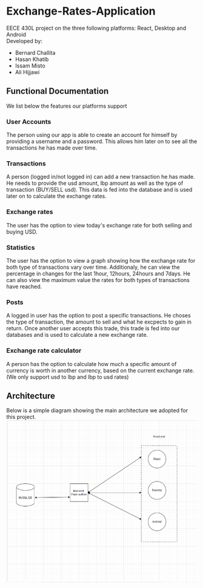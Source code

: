 # Exchange-Rates-Application

EECE 430L project on the three following platforms: React, Desktop and Android  
Developed by:
- Bernard Challita
- Hasan Khatib
- Issam Misto
- Ali Hijjawi




## Functional Documentation
We list below the features our platforms support

### User Accounts
The person using our app is able to create an account for himself by providing a username and a password. This allows him later on to see all the transactions he has made over time.

### Transactions
A person (logged in/not logged in) can add a new transaction he has made. He needs to provide the usd amount, lbp amount as well as the type of transaction (BUY/SELL usd). This data is fed into the database and is used later on to calculate the exchange rates.

### Exchange rates
The user has the option to view today's exchange rate for both selling and buying USD.

### Statistics
The user has the option to view a graph showing how the exchange rate for both type of transactions vary over time. Additionaly, he can view the percentage in changes for the last 1hour, 12hours, 24hours and 7days. He can also view the maximum value the rates for both types of transactions have reached.

### Posts
A logged in user has the option to post a specific transactions. He choses the type of transaction, the amount to sell and what he excpects to gain in return. Once another user accepts this trade, this trade is fed into our databases and is used to calculate a new exchange rate.
### Exchange rate calculator
A person has the option to calculate how much a specific amount of currency is worth in another currency, based on the current exchange rate. (We only support usd to lbp and lbp to usd rates)




## Architecture
Below is a simple diagram showing the main architecture we adopted for this project.
![alt text](https://github.com/alihijjawi/Exchange-Rates-Application/blob/main/main.PNG?raw=true)
